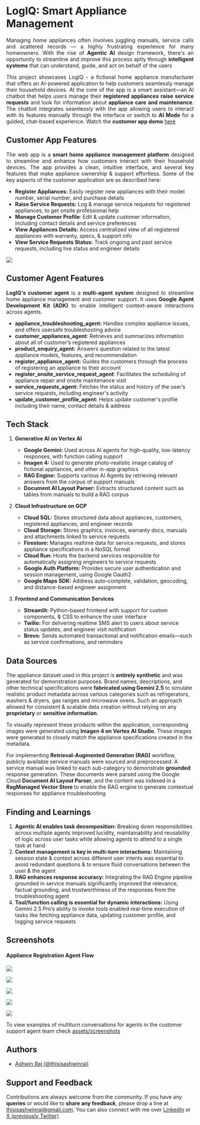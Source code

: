 # LogIQ: Smart Appliance Management

<P align='justify'>Managing home appliances often involves juggling manuals, service calls and scattered records — a highly frustrating experience for many homeowners. With the rise of <B>Agentic AI</B> design framework, there's an opportunity to streamline and improve this process aptly through <B>intelligent systems</B> that can understand, guide, and act on behalf of the users</P>

<P align='justify'>This project showcases LogIQ - a fictional home appliance manufacturer that offers an AI-powered application to help customers seamlessly manage their household devices. At the core of the app is a smart assistant—an  AI chatbot that helps users manage their <B>registered appliances</B> <B>raise service requests</B> and look for information about <B>appliance care and maintenance</B>. The chatbot integrates seamlessly with the app allowing users to interact with its features manually through the interface or switch to <B>AI Mode</B> for a guided, chat-based experience. Watch the <B>customer app demo</B> <a href='https://github.com/thisisashwinraj/logiq-smart-appliance-management/tree/main?tab=readme-ov-file#screenshots'>here</a></P>


## Customer App Features

<P align='justify'>The web app is a <B>smart home appliance management platform</B> designed to streamline and enhance how customers interact with their household devices. The app provides a clean, intuitive interface, and several key features that make appliance ownership & support effortless. Some of the key aspects of the customer application are as described here:</P>

- **Register Appliances:** Easily register new appliances with their model number, serial number, and purchase details
- **Raise Service Requests:** Log & manage service requests for registered appliances, to get onsite professional help
- **Manage Customer Profile**: Edit & update customer information, including contact details and service preferences
- **View Appliances Details:** Access centralized view of all registered appliances with warranty, specs, & support info
- **View Service Requests Status:** Track ongoing and past service requests, including live status and engineer details

![](https://github.com/thisisashwinraj/logiq-smart-appliance-management/blob/main/assets/readme_assets/logiq_home.png)


## Customer Agent Features

<P align='justify'><B>LogIQ's customer agent</B> is a <B>multi-agent system</B> designed to streamline home appliance management and customer support. It uses <B>Google Agent Development Kit (ADK)</B> to enable intelligent context-aware interactions across agents.</P>

- **appliance_troubleshooting_agent:** Handles complex appliance issues, and offers usersafe troubleshooting advice
- **customer_appliances_agent**: Retrieves and summarizes information about all of customer’s registered appliances
- **product_enquiry_agent:** Answers question related to the latest appliance models, features, and recommendation
- **register_appliance_agent:** Guides the customers through the process of registering an appliance to their account
- **register_onsite_service_request_agent**: Facilitates the scheduling of appliance repair and onsite maintenance visit
- **service_requests_agent:** Fetches the status and history of the user’s service requests, including engineer's activity
- **update_customer_profile_agent:** Helps update customer's profile including their name, contact details & address


## Tech Stack

1. **Generative AI on Vertex AI**
    - **Google Gemini:** Used across AI agents for high-quality, low-latency responses, with function calling support
    - **Imagen 4:** Used to generate photo-realistic image catalog of fictional appliances, and other in-app graphics
    - **RAG Engine:** Supports various AI Agents by retrieving relevant answers from the corpus of support manuals
    - **Document AI Layout Parser:** Extracts structured content such as tables from manuals to build a RAG corpus

2. **Cloud Infrastructure on GCP**
    - **Cloud SQL:** Stores structured data about appliances, customers, registered appliances, and engineer records
    - **Cloud Storage:** Stores graphics, invoices, warranty docs, manuals and attachments linked to service requests
    - **Firestore:** Manages realtime data for service requests, and stores appliance specifications in a NoSQL format
    - **Cloud Run:** Hosts the backend services responsible for automatically assigning engineers to service requests
    - **Google Auth Platform:** Provides secure user authentication and session management, using Google Oauth2
    - **Google Maps SDK:** Address auto-complete, validation, geocoding, and distance-based engineer assignment

3. **Frontend and Communication Services**
    - **Streamlit:** Python-based frontend with support for custom components, & CSS to enhance the user interface
    - **Twilio:** For delivering realtime SMS alert to users about service status updates, and engineer visit notification
    - **Brevo:** Sends automated transactional and notification emails—such as service confirmations, and reminders

<!--
## Customer Agent Architecture
<P align='justify'><B>LogIQ</B> primarily integrates <B>Gemini 2.5 Pro</B>, <B>Gemini 2.5 Flash</B>, and <B>Gemini 2.5 Flash Lite</B> for high-performance tasks. It also integrates with <B>open-weight models</B> like <B>Mistral Small 3.2</B>, and <B>DeepSeek-V3</B> for flexible backend orchestration.</P>

![](https://github.com/thisisashwinraj/logiq-smart-appliance-management/blob/main/assets/architecture/customer_agent_architecture.png)
-->

## Data Sources

The appliance dataset used in this project is **entirely synthetic** and was generated for demonstration purposes. Brand names, descriptions, and other technical specifications were **fabricated using Gemini 2.5** to simulate realistic product metadata across various categories such as refrigerators, washers & dryers, gas ranges and microwave ovens. Such an approach allowed for consistent & scalable data creation without relying on any **proprietary** or **sensitive information**.

To visually represent these products within the application, corresponding images were generated using **Imagen 4 on Vertex AI Studio**. These images were generated to closely match the appliance specifications created in the metadata.

For implementing **Retrieval-Augmented Generation (RAG)** workflow, publicly available service manuals were sourced and preprocessed. A service manual was linked to each sub-category to demonstrate **grounded** response generation. These documents were parsed using the Google Cloud **Document AI Layout Parser**, and the content was indexed in a **RagManaged Vector Store** to enable the RAG engine to generate contextual responses for appliance troubleshooting


## Finding and Learnings

1. **Agentic AI enables task decomposition:** Breaking down responsibilities across multiple agents improved lucidity, maintainability and reusability of logic across user tasks while allowing agents to attend to a single task at hand
2. **Context management is key in multi-turn interactions:** Maintaining session state & context across different user intents was essential to avoid redundant questions & to ensure fluid conversations between the user & the agent
3. **RAG enhances response accuracy:** Integrating the RAG Engine pipeline grounded in service manuals significantly improved the relevance, factual grounding, and trustworthiness of the responses from the troubleshooting agent
4. **Tool/function calling is essential for dynamic interactions:** Using Gemini 2.5 Pro’s ability to invoke tools enabled real-time execution of tasks like fetching appliance data, updating customer profile, and logging service requests


## Screenshots

#### Appliance Registration Agent Flow

![](https://github.com/thisisashwinraj/logiq-smart-appliance-management/blob/main/assets/readme_assets/chat_register_appliance_1.png)

![](https://github.com/thisisashwinraj/logiq-smart-appliance-management/blob/main/assets/readme_assets/chat_register_appliance_2.png)

![](https://github.com/thisisashwinraj/logiq-smart-appliance-management/blob/main/assets/readme_assets/chat_register_appliance_3.png)

![](https://github.com/thisisashwinraj/logiq-smart-appliance-management/blob/main/assets/readme_assets/chat_register_appliance_4.png)

![](https://github.com/thisisashwinraj/logiq-smart-appliance-management/blob/main/assets/readme_assets/chat_register_appliance_5.png)

<!--
<HR>

#### 2. Product Enquiry Agent Flow

![](https://github.com/thisisashwinraj/logiq-smart-appliance-management/blob/main/assets/screenshots/chat/product_enquiry/chat_product_enquiry_1.PNG)

![](https://github.com/thisisashwinraj/logiq-smart-appliance-management/blob/main/assets/screenshots/chat/product_enquiry/chat_product_enquiry_2.PNG)

![](https://github.com/thisisashwinraj/logiq-smart-appliance-management/blob/main/assets/screenshots/chat/product_enquiry/chat_product_enquiry_3.PNG)

![](https://github.com/thisisashwinraj/logiq-smart-appliance-management/blob/main/assets/screenshots/chat/product_enquiry/chat_product_enquiry_4.PNG)

![](https://github.com/thisisashwinraj/logiq-smart-appliance-management/blob/main/assets/screenshots/chat/product_enquiry/chat_product_enquiry_5.PNG)
-->

To view examples of multiturn conversations for agents in the customer support agent team check [assets/screenshots](https://github.com/thisisashwinraj/logiq-smart-appliance-management/tree/main/assets/screenshots/chat)


## Authors
- [Ashwin Raj (@thisisashwinraj)](https://www.github.com/thisisashwinraj)


## Support and Feedback
Contributions are always welcome from the community. If you have any **queries** or would like to **share any feedback**, please drop a line at thisisashwinraj@gmail.com. You can also connect with me over [LinkedIn](https://www.linkedin.com/in/thisisashwinraj/) or [X (previously Twitter)](https://x.com/thisisashwinraj)
